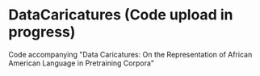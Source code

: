 # DataCaricatures (Code upload in progress)
Code accompanying "Data Caricatures: On the Representation of African American Language in Pretraining Corpora"
